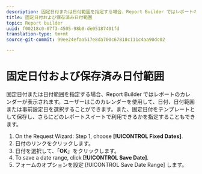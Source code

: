 ```yaml
---
description: 固定日付または日付範囲を指定する場合、Report Builder ではレポートのカレンダーが表示されます。ユーザーはこのカレンダーを使用して、日付、日付範囲または事前設定日を選択することができます。また、固定日付をテンプレートとして保存し、さらにどのレポートスイートで利用できるかを指定することもできます。
title: 固定日付および保存済み日付範囲
topic: Report builder
uuid: f00218c0-07f3-4505-98b0-de05187401fd
translation-type: tm+mt
source-git-commit: 99ee24efaa517e8da700c67818c111c4aa90dc02

---
```



# 固定日付および保存済み日付範囲

固定日付または日付範囲を指定する場合、Report Builder ではレポートのカレンダーが表示されます。ユーザーはこのカレンダーを使用して、日付、日付範囲または事前設定日を選択することができます。また、固定日付をテンプレートとして保存し、さらにどのレポートスイートで利用できるかを指定することもできます。

1. On the Request Wizard: Step 1, choose **[!UICONTROL Fixed Dates]**.
1. 日付のリンクをクリックします。
1. 日付を選択して、「**OK**」をクリックします。
1. To save a date range, click **[!UICONTROL Save Date]**.
1. フォームのオプションを設定 [!UICONTROL Save Date Range] します。
